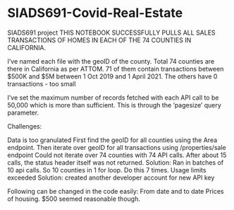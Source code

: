 # SIADS691-Covid-Real-Estate
SIADS691 project 
THIS NOTEBOOK SUCCESSFULLY PULLS ALL SALES TRANSACTIONS OF HOMES IN EACH OF THE 74 COUNTIES IN CALIFORNIA.

I’ve named each file with the geoID of the county. Total 74 counties are there in California as per ATTOM. 71 of them contain transactions between $500K and $5M between 1 Oct 2019 and 1 April 2021. The others have 0 transactions - too small

I’ve set the maximum number of records fetched with each API call to be 50,000 which is more than sufficient. This is through the ‘pagesize’ query parameter.

Challenges:


Data is too granulated
First find the geoID for all counties using the Area endpoint. Then iterate over geoID for all transactions using /properties/sale endpoint
 Could not iterate over 74 counties with 74 API calls. After about 15 calls, the status header itself was not returned. 
Solution: Ran in batches of 10 api calls. So 10 counties in 1 for loop. Do this 7 times.
Usage limits exceeded
Solution: created another developer account for new API key

Following can be changed in the code easily:
From date and to date
Prices of housing. $500 seemed reasonable though.



